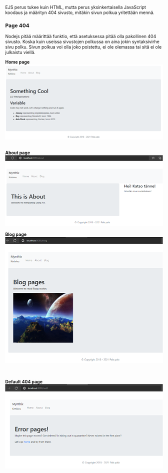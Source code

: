 EJS perus tukee kuin HTML, mutta perus yksinkertaisella JavaScript koodaus ja määrityn 404 sivusto, mitäkin sivun polkua yritettään mennä.

<h3 >Page 404 </h3>
Nodejs pitää määrittää funktio, että asetuksessa pitää olla pakollinen 404 sivusto. Koska kuin useissa sivustojen polkussa on aina jokin syntaksivirhe sivu polku.
Sivun polkua voi olla joko poistettu, ei ole olemassa tai sitä ei ole julkaistu viellä. 

<b>Home page </b>
![Alt text](images/WebAppLite1.PNG?raw=true "None")
<br><br>

<b>About page</b>
<br>
![Alt text](images/WebAppLite2.PNG?raw=true "None")

<b>Blog page</b>
![Alt text](images/WebAppLite3.PNG?raw=true "None")

<br><br>
<b> Default 404 page </b>
![Alt text](images/WebAppLite4.PNG?raw=true "None")
